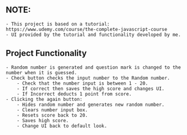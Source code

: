 ## NOTE:

    - This project is based on a tutorial: https://www.udemy.com/course/the-complete-javascript-course
    - UI provided by the tutorial and functionality developed by me.

## Project Functionality

    - Random number is generated and question mark is changed to the number when it is guessed.
    - Check button checks the input number to the Random number.
        - Check that the number input is between 1 - 20.
        - If correct then saves the high score and changes UI.
        - If Incorrect deducts 1 point from score.
    - Clicking the again button:
        - Hides random number and generates new random number.
        - Clears number input box.
        - Resets score back to 20.
        - Saves high score.
        - Change UI back to default look.
